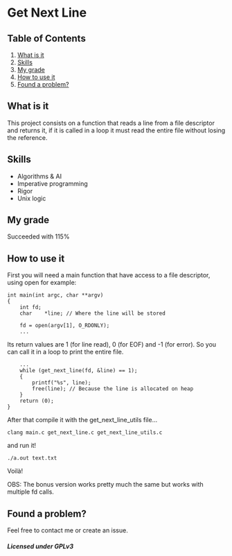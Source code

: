 # Get Next Line

## Table of Contents

1.  [What is it](#orgf9d5865)
2.  [Skills](#org561ad69)
3.  [My grade](#org6eadf3b)
4.  [How to use it](#orgc749540)
5.  [Found a problem?](#org2eb15ed)



<a id="orgf9d5865"></a>

## What is it

This project consists on a function that reads a line from a file descriptor and returns it, if it is called in a loop it must read the entire file without losing the reference.


<a id="org561ad69"></a>

## Skills

-   Algorithms & AI
-   Imperative programming
-   Rigor
-   Unix logic


<a id="org6eadf3b"></a>

## My grade

Succeeded with 115%


<a id="orgc749540"></a>

## How to use it

First you will need a main function that have access to a file descriptor, using open for example:

    int main(int argc, char **argv)
    {
    	int	fd;
    	char	*line; // Where the line will be stored
    
    	fd = open(argv[1], O_RDONLY);
    	...

Its return values are 1 (for line read), 0 (for EOF) and -1 (for error). So you can call it in a loop to print the entire file.

    	...
    	while (get_next_line(fd, &line) == 1);
    	{
    		printf("%s", line);
    		free(line); // Because the line is allocated on heap
    	}
		return (0);
	}

After that compile it with the get_next_line_utils file...

    clang main.c get_next_line.c get_next_line_utils.c
    
and run it!

    ./a.out text.txt
    
Voilà!

OBS: The bonus version works pretty much the same but works with multiple fd calls.


<a id="org2eb15ed"></a>

## Found a problem?

Feel free to contact me or create an issue.

##### Licensed under GPLv3



